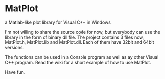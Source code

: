 # MatPlot
a Matlab-like plot library for Visual C++ in Windows

I'm not willing to share the source code for now, but everybody can use the library in the form of binary dll file.
The project contains 3 files now, MatPlot.h, MatPlot.lib and MatPlot.dll. Each of them have 32bit and 64bit versions.

The functions can be used in a Console program as well as ay other Visual C++ program. Read the wiki for a short example of how to use MatPlot.

Have fun.
